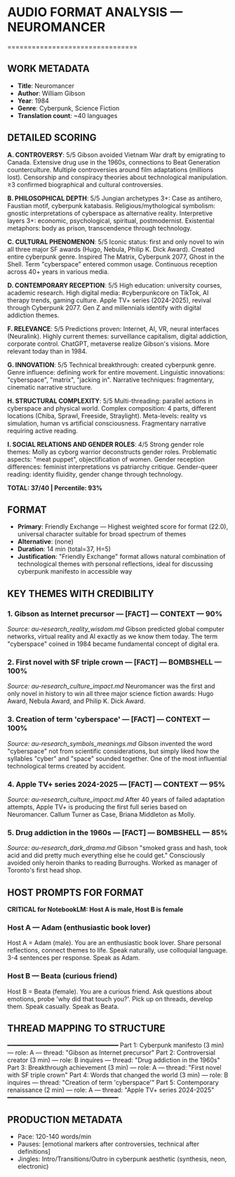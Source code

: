 # AUDIO FORMAT ANALYSIS — NEUROMANCER
================================

## WORK METADATA
- **Title**: Neuromancer
- **Author**: William Gibson
- **Year**: 1984
- **Genre**: Cyberpunk, Science Fiction
- **Translation count**: ~40 languages

## DETAILED SCORING

**A. CONTROVERSY**: 5/5
Gibson avoided Vietnam War draft by emigrating to Canada. Extensive drug use in the 1960s, connections to Beat Generation counterculture. Multiple controversies around film adaptations (millions lost). Censorship and conspiracy theories about technological manipulation. ≥3 confirmed biographical and cultural controversies.

**B. PHILOSOPHICAL DEPTH**: 5/5
Jungian archetypes 3+: Case as antihero, Faustian motif, cyberpunk katabasis. Religious/mythological symbolism: gnostic interpretations of cyberspace as alternative reality. Interpretive layers 3+: economic, psychological, spiritual, postmodernist. Existential metaphors: body as prison, transcendence through technology.

**C. CULTURAL PHENOMENON**: 5/5
Iconic status: first and only novel to win all three major SF awards (Hugo, Nebula, Philip K. Dick Award). Created entire cyberpunk genre. Inspired The Matrix, Cyberpunk 2077, Ghost in the Shell. Term "cyberspace" entered common usage. Continuous reception across 40+ years in various media.

**D. CONTEMPORARY RECEPTION**: 5/5
High education: university courses, academic research. High digital media: #cyberpunkcore on TikTok, AI therapy trends, gaming culture. Apple TV+ series (2024-2025), revival through Cyberpunk 2077. Gen Z and millennials identify with digital addiction themes.

**F. RELEVANCE**: 5/5
Predictions proven: Internet, AI, VR, neural interfaces (Neuralink). Highly current themes: surveillance capitalism, digital addiction, corporate control. ChatGPT, metaverse realize Gibson's visions. More relevant today than in 1984.

**G. INNOVATION**: 5/5
Technical breakthrough: created cyberpunk genre. Genre influence: defining work for entire movement. Linguistic innovations: "cyberspace", "matrix", "jacking in". Narrative techniques: fragmentary, cinematic narrative structure.

**H. STRUCTURAL COMPLEXITY**: 5/5
Multi-threading: parallel actions in cyberspace and physical world. Complex composition: 4 parts, different locations (Chiba, Sprawl, Freeside, Straylight). Meta-levels: reality vs simulation, human vs artificial consciousness. Fragmentary narrative requiring active reading.

**I. SOCIAL RELATIONS AND GENDER ROLES**: 4/5
Strong gender role themes: Molly as cyborg warrior deconstructs gender roles. Problematic aspects: "meat puppet", objectification of women. Gender reception differences: feminist interpretations vs patriarchy critique. Gender-queer reading: identity fluidity, gender change through technology.

**TOTAL: 37/40 | Percentile: 93%**

## FORMAT
- **Primary**: Friendly Exchange — Highest weighted score for format (22.0), universal character suitable for broad spectrum of themes
- **Alternative**: (none)
- **Duration**: 14 min (total=37, H=5)
- **Justification**: "Friendly Exchange" format allows natural combination of technological themes with personal reflections, ideal for discussing cyberpunk manifesto in accessible way

## KEY THEMES WITH CREDIBILITY

### 1. Gibson as Internet precursor — [FACT] — CONTEXT — 90%
*Source: au-research_reality_wisdom.md*
Gibson predicted global computer networks, virtual reality and AI exactly as we know them today. The term "cyberspace" coined in 1984 became fundamental concept of digital era.

### 2. First novel with SF triple crown — [FACT] — BOMBSHELL — 100%
*Source: au-research_culture_impact.md*
Neuromancer was the first and only novel in history to win all three major science fiction awards: Hugo Award, Nebula Award, and Philip K. Dick Award.

### 3. Creation of term 'cyberspace' — [FACT] — CONTEXT — 100%
*Source: au-research_symbols_meanings.md*
Gibson invented the word "cyberspace" not from scientific considerations, but simply liked how the syllables "cyber" and "space" sounded together. One of the most influential technological terms created by accident.

### 4. Apple TV+ series 2024-2025 — [FACT] — CONTEXT — 95%
*Source: au-research_culture_impact.md*
After 40 years of failed adaptation attempts, Apple TV+ is producing the first full series based on Neuromancer. Callum Turner as Case, Briana Middleton as Molly.

### 5. Drug addiction in the 1960s — [FACT] — BOMBSHELL — 85%
*Source: au-research_dark_drama.md*
Gibson "smoked grass and hash, took acid and did pretty much everything else he could get." Consciously avoided only heroin thanks to reading Burroughs. Worked as manager of Toronto's first head shop.

## HOST PROMPTS FOR FORMAT

**CRITICAL for NotebookLM: Host A is male, Host B is female**

### Host A — Adam (enthusiastic book lover)
Host A = Adam (male). 
You are an enthusiastic book lover. Share personal reflections, connect themes to life. Speak naturally, use colloquial language. 3-4 sentences per response. Speak as Adam.

### Host B — Beata (curious friend)
Host B = Beata (female). 
You are a curious friend. Ask questions about emotions, probe 'why did that touch you?'. Pick up on threads, develop them. Speak casually. Speak as Beata.

## THREAD MAPPING TO STRUCTURE
━━━━━━━━━━━━━━━━━━━━━━━━━━━━━━
Part 1: Cyberpunk manifesto (3 min) — role: A — thread: "Gibson as Internet precursor"
Part 2: Controversial creator (3 min) — role: B inquires — thread: "Drug addiction in the 1960s"
Part 3: Breakthrough achievement (3 min) — role: A — thread: "First novel with SF triple crown"
Part 4: Words that changed the world (3 min) — role: B inquires — thread: "Creation of term 'cyberspace'"
Part 5: Contemporary renaissance (2 min) — role: A — thread: "Apple TV+ series 2024-2025"
━━━━━━━━━━━━━━━━━━━━━━━━━━━━━━

## PRODUCTION METADATA
- Pace: 120-140 words/min
- Pauses: [emotional markers after controversies, technical after definitions]
- Jingles: Intro/Transitions/Outro in cyberpunk aesthetic (synthesis, neon, electronic)